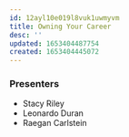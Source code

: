 ```yaml
---
id: 12ayl10e019l8vuk1uwmyvm
title: Owning Your Career
desc: ''
updated: 1653404487754
created: 1653404445072
---
```


### Presenters
- Stacy Riley
- Leonardo Duran
- Raegan Carlstein

